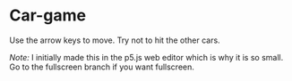 # Car-game

Use the arrow keys to move.
Try not to hit the other cars.

*Note:*
I initially made this in the p5.js web editor which is why it is so small. Go to the fullscreen branch if you want fullscreen.
